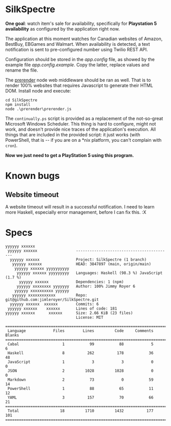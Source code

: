 # SilkSpectre

**One goal**: watch item's sale for availability, specifically for **Playstation 5
availability** as configured by the application right now.

The application at this moment watches for Canadian websites of Amazon, BestBuy,
EBGames and Walmart. When availability is detected, a text notification is sent
to pre-configured number using Twilio REST API. 

Configuration should be stored in the *app.config* file, as showed by the
example file *app.config.example*. Copy the latter, replace values and rename
the file. 

The [prerender](https://github.com/prerender/prerender-node) node web 
middleware should be ran as well. That is to render 100% websites that requires
Javascript to generate their HTML DOM. Install node and execute:

```
cd SilkSpectre
npm install 
node .\prerender\prerender.js
```

The `continually.ps` script is provided as a replacement of the not-so-great
Microsoft Windows Scheduler. This thing is hard to configure, might not work,
and doesn't provide nice traces of the application's execution. All things 
that are included in the provided script: it just works (with PowerShell, 
 that is -- if you are on a \*nix platform, you can't complain with `cron`).

**Now we just need to get a PlayStation 5 using this program.**

# Known bugs

## Website timeout

A website timeout will result in a successful notification. I need to  learn
more Haskell, especially error management, before I can fix this. :X

# Specs

```
yyyyyy xxxxxx                  
 yyyyyy xxxxxx                 ------------------------------------------
  yyyyyy xxxxxx                Project: SilkSpectre (1 branch)
   yyyyyy xxxxxx               HEAD: 3847897 (main, origin/main)
    yyyyyy xxxxxx yyyyyyyyyy   
     yyyyyy xxxxxx yyyyyyyyy   Languages: Haskell (98.3 %) JavaScript (1.7 %)
      yyyyyy xxxxxx            Dependencies: 1 (npm)
     yyyyyy xxxxxxxx yyyyyyy   Author: 100% Jimmy Royer 6
    yyyyyy xxxxxxxxxx yyyyyy   
   yyyyyy xxxxxxxxxxxx         Repo: git@github.com:jimleroyer/SilkSpectre.git
  yyyyyy xxxxxx  xxxxxx        Commits: 6
 yyyyyy xxxxxx    xxxxxx       Lines of code: 181
yyyyyy xxxxxx      xxxxxx      Size: 2.66 KiB (23 files)
                               License: MIT

===============================================================================
 Language            Files        Lines         Code     Comments       Blanks
===============================================================================
 Cabal                   1           99           88            5            6
 Haskell                 8          262          178           36           48
 JavaScript              1            3            3            0            0
 JSON                    2         1028         1028            0            0
 Markdown                2           73            0           59           14
 PowerShell              1           88           65           11           12
 YAML                    3          157           70           66           21
===============================================================================
 Total                  18         1710         1432          177          101
===============================================================================
```

